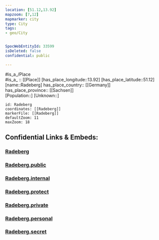 ```yaml
---
location: [51.12,13.92] 
mapzoom: [7,12] 
mapmarker: city 
type: City
tags:
- geo/City


SpocWebEntityId: 33599
isDeleted: false
confidential: public

---
```

#is_a_/Place  
#is_a_ :: [[Place]] 
[has_place_longitude::13.92] 
[has_place_latitude::51.12] 
[name::Radeberg] 
has_place_country:: [[Germany]]  
has_place_province:: [[Sachsen]]  
[Population::] 
[Unknown::] 


```leaflet
id: Radeberg
coordinates: [[Radeberg]] 
markerFile: [[Radeberg]] 
defaultZoom: 11 
maxZoom: 18
```


## Confidential Links & Embeds: 

### [Radeberg](/_Standards/Earth/Continent/Europe/Europe~Central/Germany/Germany~East/Sachsen/counties~Sachsen/Bautzen/cities~Bautzen/Radeberg.md) 

### [Radeberg.public](/_public/Earth/Continent/Europe/Europe~Central/Germany/Germany~East/Sachsen/counties~Sachsen/Bautzen/cities~Bautzen/Radeberg.public.md) 

### [Radeberg.internal](/_internal/Earth/Continent/Europe/Europe~Central/Germany/Germany~East/Sachsen/counties~Sachsen/Bautzen/cities~Bautzen/Radeberg.internal.md) 

### [Radeberg.protect](/_protect/Earth/Continent/Europe/Europe~Central/Germany/Germany~East/Sachsen/counties~Sachsen/Bautzen/cities~Bautzen/Radeberg.protect.md) 

### [Radeberg.private](/_private/Earth/Continent/Europe/Europe~Central/Germany/Germany~East/Sachsen/counties~Sachsen/Bautzen/cities~Bautzen/Radeberg.private.md) 

### [Radeberg.personal](/_personal/Earth/Continent/Europe/Europe~Central/Germany/Germany~East/Sachsen/counties~Sachsen/Bautzen/cities~Bautzen/Radeberg.personal.md) 

### [Radeberg.secret](/_secret/Earth/Continent/Europe/Europe~Central/Germany/Germany~East/Sachsen/counties~Sachsen/Bautzen/cities~Bautzen/Radeberg.secret.md)

